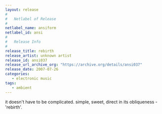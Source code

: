 ```yaml
---
layout: release
#
#   Netlabel of Release
#
netlabel_name: ansiform
netlabel_id: ansi
#
#   Release Info
#
release_title: rebirth
release_artist: unknown artist
release_id: ansi037
release_url_archive_org: "https://archive.org/details/ansi037"
release_date: 2007-07-26
categories:
   - electronic music
tags:
   - ambient
---
```

it doesn't have to be complicated. simple, sweet, direct in its obliqueness - 'rebirth'.
